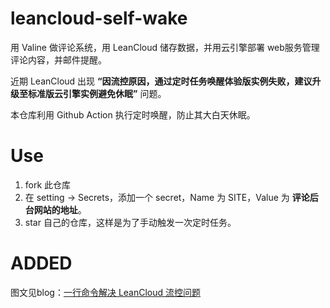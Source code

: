 # leancloud-self-wake

用 Valine 做评论系统，用 LeanCloud 储存数据，并用云引擎部署 web服务管理评论内容，并邮件提醒。

近期 LeanCloud 出现 **“因流控原因，通过定时任务唤醒体验版实例失败，建议升级至标准版云引擎实例避免休眠”**  问题。

本仓库利用 Github Action 执行定时唤醒，防止其大白天休眠。



# Use

1. fork 此仓库
2. 在 setting -> Secrets，添加一个 secret，Name 为 SITE，Value 为 **评论后台网站的地址**。
3. star 自己的仓库，这样是为了手动触发一次定时任务。



# ADDED

图文见blog：[一行命令解决 LeanCloud 流控问题](https://www.aimtao.net/slef-wake-leancloud/)
